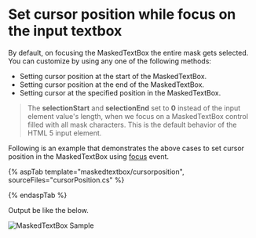 # Set cursor position while focus on the input textbox

By default, on focusing the MaskedTextBox the entire mask gets selected. You can customize by using any one of the following methods:

* Setting cursor position at the start of the MaskedTextBox.
* Setting cursor position at the end of the MaskedTextBox.
* Setting cursor at the specified position in the MaskedTextBox.

> The **selectionStart** and **selectionEnd** set to **0** instead of the input element value's length, when we focus on a MaskedTextBox control filled with all mask characters. This is the default behavior of the HTML 5 input element.

Following is an example that demonstrates the above cases to set cursor position in the MaskedTextBox using [focus](https://help.syncfusion.com/cr/aspnetcore-js2/Syncfusion.EJ2.Inputs.MaskedTextBox.html#Syncfusion_EJ2_Inputs_MaskedTextBox_Focus) event.

{% aspTab template="maskedtextbox/cursorposition", sourceFiles="cursorPosition.cs" %}

{% endaspTab %}

Output be like the below.

![MaskedTextBox Sample](../images/cursor-position.png)